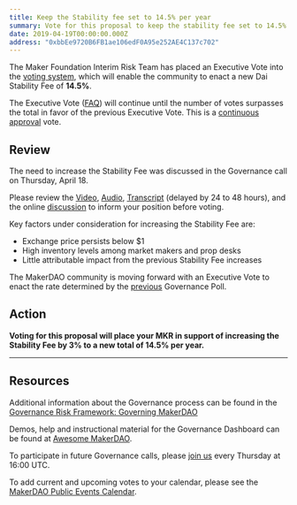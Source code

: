 ```yaml
---
title: Keep the Stability fee set to 14.5% per year
summary: Vote for this proposal to keep the stability fee set to 14.5% per year
date: 2019-04-19T00:00:00.000Z
address: "0xbbEe9720B6FB1ae106edF0A95e252AE4C137c702"
---
```

The Maker Foundation Interim Risk Team has placed an Executive Vote into the [voting system](https://vote.makerdao.com/), which will enable the community to enact a new Dai Stability Fee of **14.5%**.

The Executive Vote ([FAQ](https://makerdao.com/en/faq/voting#what-is-executive-voting)) will continue until the number of votes surpasses the total in favor of the previous Executive Vote. This is a [continuous approval](https://github.com/makerdao/community/blob/master/faqs/governance.md#what-is-continuous-approval-voting) vote.

## Review
The need to increase the Stability Fee was discussed in the Governance call on Thursday, April 18. 

Please review the [Video](https://youtu.be/2SOReXqC35Y), [Audio](https://soundcloud.com/makerdao/sets/governance-and-risk), [Transcript](https://github.com/makerdao/community/tree/master/governance/transcripts) (delayed by 24 to 48 hours), and the online [discussion](https://www.reddit.com/r/mkrgov/) to inform your position before voting.

Key factors under consideration for increasing the Stability Fee are:

* Exchange price persists below $1
* High inventory levels among market makers and prop desks
* Little attributable impact from the previous Stability Fee increases

The MakerDAO community is moving forward with an Executive Vote to enact the rate determined by the [previous](https://vote.makerdao.com/polling) Governance Poll.

## Action
**Voting for this proposal will place your MKR in support of increasing the Stability Fee by 3% to a new total of 14.5% per year.**

---

## Resources

Additional information about the Governance process can be found in the [Governance Risk Framework: Governing MakerDAO](https://medium.com/makerdao/makerdao-governance-risk-framework-part-3-7a4c620f4077)

Demos, help and instructional material for the Governance Dashboard can be found at [Awesome MakerDAO](https://github.com/makerdao/awesome-makerdao#voting).

To participate in future Governance calls, please [join us](https://www.reddit.com/r/MakerDAO/comments/8xvsiy/new_weekly_meetings_schedule/) every Thursday at 16:00 UTC.

To add current and upcoming votes to your calendar, please see the [MakerDAO Public Events Calendar](https://calendar.google.com/calendar/embed?src=makerdao.com_3efhm2ghipksegl009ktniomdk%40group.calendar.google.com&amp;ctz=America%2FLos_Angeles).
